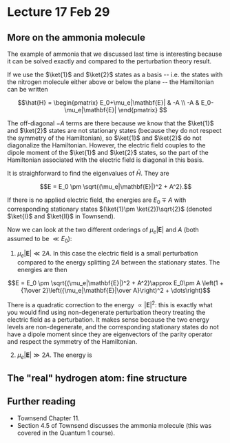 # Lecture 17 Feb 29

## More on the ammonia molecule


The example of ammonia that we discussed last time is interesting because it can be solved exactly and compared to the perturbation theory result.

If we use the $\ket{1}$ and $\ket{2}$ states as a basis -- i.e. the states with the nitrogen molecule either above or below the plane -- the Hamiltonian can be written

$$\hat{H} = \begin{pmatrix}
E_0+\mu_e|\mathbf{E}| & -A \\
-A & E_0-\mu_e|\mathbf{E}| 
\end{pmatrix}
$$

The off-diagonal $-A$ terms are there because we know that the $\ket{1}$ and $\ket{2}$ states are not stationary states (because they do not respect the symmetry of the Hamiltonian), so $\ket{1}$ and $\ket{2}$ do not diagonalize the Hamiltonian. However, the electric field couples to the dipole moment of the $\ket{1}$ and $\ket{2}$ states, so the part of the Hamiltonian associated with the electric field is diagonal in this basis.

It is straighforward to find the eigenvalues of $\hat{H}$. They are

$$E = E_0 \pm \sqrt{(\mu_e|\mathbf{E}|)^2 + A^2}.$$

If there is no applied electric field, the energies are $E_0\mp A$ with corresponding stationary states $(\ket{1}\pm \ket{2})\sqrt{2}$ (denoted $\ket{I}$ and $\ket{II}$ in Townsend).

Now we can look at the two different orderings of $\mu_e|\mathbf{E}|$ and $A$ (both assumed to be $\ll E_0$):

1. $\mu_e|\mathbf{E}|\ll 2A$. In this case the electric field is a small perturbation compared to the energy splitting $2A$ between the stationary states. The energies are then

$$E = E_0 \pm \sqrt{(\mu_e|\mathbf{E}|)^2 + A^2}\approx  E_0\pm A \left(1 + {1\over 2}\left({\mu_e|\mathbf{E}|\over A}\right)^2 + \dots\right)$$

There is a quadratic correction to the energy $\propto |\mathbf{E}|^2$: this is exactly what you would find using non-degenerate perturbation theory treating the electric field as a perturbation. It makes sense because the two energy levels are non-degenerate, and the corresponding stationary states do not have a dipole moment since they are eigenvectors of the parity operator and respect the symmetry of the Hamiltonian.


2. $\mu_e|\mathbf{E}|\gg 2A$. The energy is 



## The "real" hydrogen atom: fine structure




## Further reading

- Townsend Chapter 11.
- Section 4.5 of Townsend discusses the ammonia molecule (this was covered in the Quantum 1 course).
